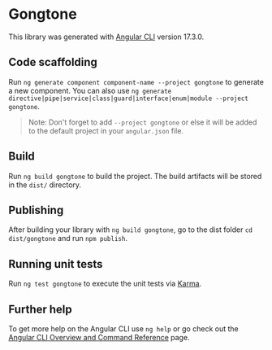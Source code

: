 # Gongtone

This library was generated with [Angular CLI](https://github.com/angular/angular-cli) version 17.3.0.

## Code scaffolding

Run `ng generate component component-name --project gongtone` to generate a new component. You can also use `ng generate directive|pipe|service|class|guard|interface|enum|module --project gongtone`.
> Note: Don't forget to add `--project gongtone` or else it will be added to the default project in your `angular.json` file. 

## Build

Run `ng build gongtone` to build the project. The build artifacts will be stored in the `dist/` directory.

## Publishing

After building your library with `ng build gongtone`, go to the dist folder `cd dist/gongtone` and run `npm publish`.

## Running unit tests

Run `ng test gongtone` to execute the unit tests via [Karma](https://karma-runner.github.io).

## Further help

To get more help on the Angular CLI use `ng help` or go check out the [Angular CLI Overview and Command Reference](https://angular.io/cli) page.
